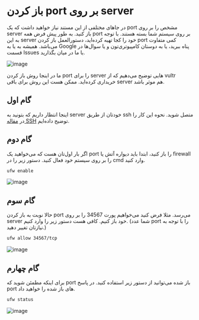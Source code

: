 # باز کردن port بر روی server

در جاهای مختلفی از این مستند نیاز خواهید داشت که یک port مشخص را بر روی server باز کنید. به طور پیش فرض همه port بر روی سیستم شما بسته هستند. با توجه به این server خود را کجا تهیه کرده‌اید، دستورالعمل باز کردن port کمی متفاوت می‌باشد. همیشه به یا به Google‌ پناه ببرید، یا به دوستان کامپیوتری‌تون و یا سوال‌‌ها در قسمت Issues با ما در میان بگذارید.

![image](https://user-images.githubusercontent.com/118040490/202892152-e533bf1c-979b-4a41-a60d-ba82ddf2b32c.png)

ما در اینجا روش باز کردن port را برای server هایی توضیح می‌دهیم که از vultr خریداری کرده‌اید. ممکن هست این روش برای باقی server هم موثر باشد.

## گام اول
اینجا انتظار داریم که بتونید به server خودتان از طریق ssh متصل شوید. نحوه این کار را در [مقاله SSH](https://github.com/iranxray/hope/blob/main/install-ssh-windows.md) توضیح داده‌ایم.

## گام دوم
اگر بار اول‌تان هست که می‌خواهید یک port را باز کنید، ابتدا باید دیواره آتش یا firewall را بر روی سیستم خود فعال کنید. دستور زیر را در cmd وارد کنید.

```bash
ufw enable
```

![image](https://user-images.githubusercontent.com/118040490/202892579-651a5b48-7daa-4196-8af1-3eebbebe85b9.png)

## گام سوم

حالا نوبت به باز کردن port می‌رسد. مثلا فرض کنید می‌خواهیم پورت 34567 را بر روی server خود باز کنیم. کافی هست دستور زیر را وارد کنیم. (شما عدد port را با توجه به نیازتان تغییر دهید.)



```bash
ufw allow 34567/tcp
```

![image](https://user-images.githubusercontent.com/118040490/202892699-d35d47d1-2379-4591-b34e-e098a8916591.png)

## گام چهارم

برای اینکه مطمئن شوید که port باز شده می‌توانید از دستور زیر استفاده کنید. در پاسخ port‌ های باز شده را خواهید داد.

```bash
ufw status
```

![image](https://user-images.githubusercontent.com/118040490/202892749-4a372b34-93a9-4cb7-9f96-31d476354244.png)


